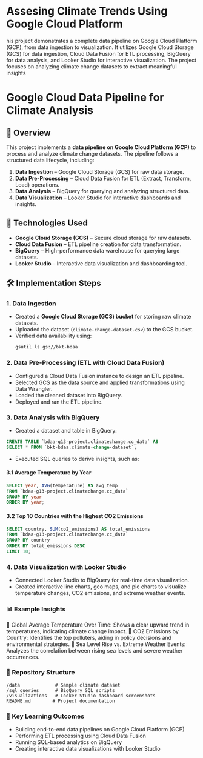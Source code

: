 # Assesing Climate Trends Using Google Cloud Platform
his project demonstrates a complete data pipeline on Google Cloud Platform (GCP), from data ingestion to visualization. It utilizes Google Cloud Storage (GCS) for data ingestion, Cloud Data Fusion for ETL processing, BigQuery for data analysis, and Looker Studio for interactive visualization. The project focuses on analyzing climate change datasets to extract meaningful insights

# Google Cloud Data Pipeline for Climate Analysis  

## 📌 Overview  
This project implements a **data pipeline on Google Cloud Platform (GCP)** to process and analyze climate change datasets. The pipeline follows a structured data lifecycle, including:  
1. **Data Ingestion** – Google Cloud Storage (GCS) for raw data storage.  
2. **Data Pre-Processing** – Cloud Data Fusion for ETL (Extract, Transform, Load) operations.  
3. **Data Analysis** – BigQuery for querying and analyzing structured data.  
4. **Data Visualization** – Looker Studio for interactive dashboards and insights.  

## 🚀 Technologies Used  
- **Google Cloud Storage (GCS)** – Secure cloud storage for raw datasets.  
- **Cloud Data Fusion** – ETL pipeline creation for data transformation.  
- **BigQuery** – High-performance data warehouse for querying large datasets.  
- **Looker Studio** – Interactive data visualization and dashboarding tool.  

## 🛠️ Implementation Steps  

### **1. Data Ingestion**  
- Created a **Google Cloud Storage (GCS) bucket** for storing raw climate datasets.  
- Uploaded the dataset (`climate-change-dataset.csv`) to the GCS bucket.  
- Verified data availability using:  
  ```bash
  gsutil ls gs://bkt-bdaa
  ```
### 2. Data Pre-Processing (ETL with Cloud Data Fusion)
- Configured a Cloud Data Fusion instance to design an ETL pipeline.
- Selected GCS as the data source and applied transformations using Data Wrangler.
- Loaded the cleaned dataset into BigQuery.
- Deployed and ran the ETL pipeline.
### 3. Data Analysis with BigQuery
- Created a dataset and table in BigQuery:
```sql
CREATE TABLE `bdaa-g13-project.climatechange.cc_data` AS
SELECT * FROM `bkt-bdaa.climate-change-dataset`;
```
- Executed SQL queries to derive insights, such as:

#### 3.1 Average Temperature by Year
```sql
SELECT year, AVG(temperature) AS avg_temp
FROM `bdaa-g13-project.climatechange.cc_data`
GROUP BY year
ORDER BY year;
```
#### 3.2 Top 10 Countries with the Highest CO2 Emissions
```sql
SELECT country, SUM(co2_emissions) AS total_emissions
FROM `bdaa-g13-project.climatechange.cc_data`
GROUP BY country
ORDER BY total_emissions DESC
LIMIT 10;
```

### 4. Data Visualization with Looker Studio
- Connected Looker Studio to BigQuery for real-time data visualization.
- Created interactive line charts, geo maps, and pie charts to visualize temperature changes, CO2 emissions, and extreme weather events.

### 📊 Example Insights
🔹 Global Average Temperature Over Time:
Shows a clear upward trend in temperatures, indicating climate change impact.
🔹 CO2 Emissions by Country:
Identifies the top polluters, aiding in policy decisions and environmental strategies.
🔹 Sea Level Rise vs. Extreme Weather Events:
Analyzes the correlation between rising sea levels and severe weather occurrences.

### 📂 Repository Structure
```
/data             # Sample climate dataset  
/sql_queries      # BigQuery SQL scripts  
/visualizations   # Looker Studio dashboard screenshots  
README.md        # Project documentation
```
### 📌 Key Learning Outcomes
-  Building end-to-end data pipelines on Google Cloud Platform (GCP)
-  Performing ETL processing using Cloud Data Fusion
-  Running SQL-based analytics on BigQuery
-  Creating interactive data visualizations with Looker Studio

